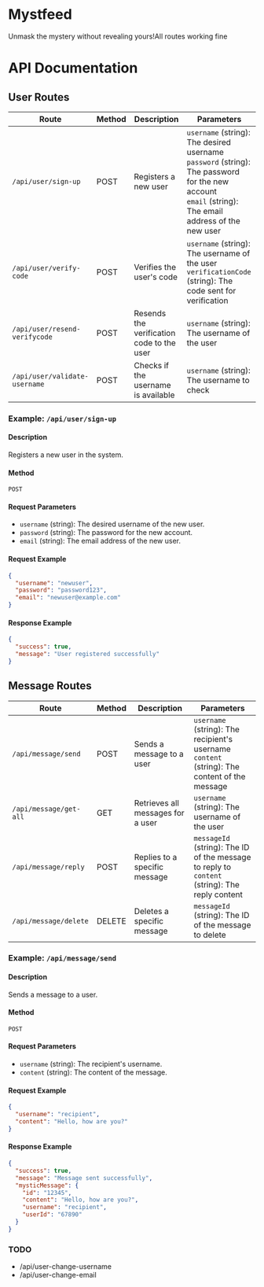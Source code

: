 # Mystfeed
Unmask the mystery without revealing yours!All routes working fine
# API Documentation

## User Routes

| Route                          | Method | Description                                   | Parameters                                                  |
|--------------------------------|--------|-----------------------------------------------|-------------------------------------------------------------|
| `/api/user/sign-up`            | POST   | Registers a new user                          | `username` (string): The desired username<br> `password` (string): The password for the new account<br> `email` (string): The email address of the new user|
| `/api/user/verify-code`        | POST   | Verifies the user's code                      | `username` (string): The username of the user<br> `verificationCode` (string): The code sent for verification|
| `/api/user/resend-verifycode`  | POST   | Resends the verification code to the user     | `username` (string): The username of the user                |
| `/api/user/validate-username`  | POST   | Checks if the username is available           | `username` (string): The username to check                   |

### Example: `/api/user/sign-up`

#### Description
Registers a new user in the system.

#### Method
`POST`

#### Request Parameters
- `username` (string): The desired username of the new user.
- `password` (string): The password for the new account.
- `email` (string): The email address of the new user.

#### Request Example
```json
{
  "username": "newuser",
  "password": "password123",
  "email": "newuser@example.com"
}
```

#### Response Example
```json
{
  "success": true,
  "message": "User registered successfully"
}
```

## Message Routes

| Route                          | Method | Description                                   | Parameters                                                  |
|--------------------------------|--------|-----------------------------------------------|-------------------------------------------------------------|
| `/api/message/send`            | POST   | Sends a message to a user                     | `username` (string): The recipient's username<br> `content` (string): The content of the message|
| `/api/message/get-all`         | GET    | Retrieves all messages for a user             | `username` (string): The username of the user               |
| `/api/message/reply`           | POST   | Replies to a specific message                 | `messageId` (string): The ID of the message to reply to<br> `content` (string): The reply content|
| `/api/message/delete`          | DELETE | Deletes a specific message                    | `messageId` (string): The ID of the message to delete       |

### Example: `/api/message/send`

#### Description
Sends a message to a user.

#### Method
`POST`

#### Request Parameters
- `username` (string): The recipient's username.
- `content` (string): The content of the message.

#### Request Example
```json
{
  "username": "recipient",
  "content": "Hello, how are you?"
}
```

#### Response Example
```json
{
  "success": true,
  "message": "Message sent successfully",
  "mysticMessage": {
    "id": "12345",
    "content": "Hello, how are you?",
    "username": "recipient",
    "userId": "67890"
  }
}
``` 

### TODO

- /api/user-change-username
- /api/user-change-email
